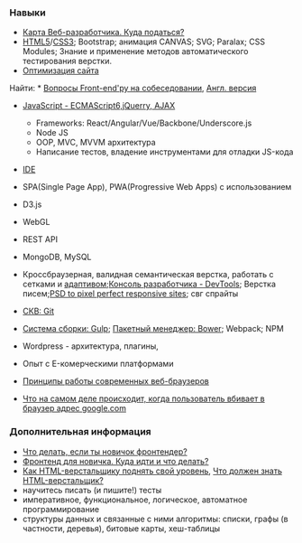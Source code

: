 ### Навыки
* [Карта Веб-разработчика. Куда податься?](doc/Web_Development.pdf)
* [HTML5](doc/HTML.md)/[CSS3](doc/CSS.md); Bootstrap; анимация CANVAS; SVG; Paralax; CSS Modules; Знание и применение методов автоматического тестирования верстки.
* [Оптимизация сайта](doc/optimizeSite.md)
    
Найти:
    * [Вопросы Front-end'ру на собеседовании](https://github.com/dmarineac/Front-end-Developer-Interview-Questions/tree/master/Translations/Russian), [Англ. версия](https://github.com/dmarineac/Front-end-Developer-Interview-Questions)
    
* [JavaScript - ECMAScript6,jQuerry, AJAX](doc/JS.md)
    * Frameworks: React/Angular/Vue/Backbone/Underscore.js
    * Node JS
    * OOP, MVC, MVVM архитектура
    * Написание тестов, владение инструментами для отладки JS-кода
* [IDE](doc/PHPStrome.md)
* SPA(Single Page App), PWA(Progressive Web Apps) с использованием 
* D3.js
* WebGL
* REST API
* MongoDB, MySQL
* Кроссбраузерная, валидная семантическая верстка, работать с сетками и [адаптивом](http://adamkaplan.me/grid/);[Консоль разработчика - DevTools](doc/DevTools.md); Верстка писем;[PSD to pixel perfect responsive sites](doc/photoshop.md); свг спрайты
* [СКВ: Git](doc/Git.md)
* [Система сборки: Gulp](doc/Gulp.md); [Пакетный менеджер: Bower](doc/bower.md); Webpack; NPM

* Wordpress - архитектура, плагины, 
* Опыт с E-комерческими платформами


* [Принципы работы современных веб-браузеров](https://www.html5rocks.com/ru/tutorials/internals/howbrowserswork/)
* [Что на самом деле происходит, когда пользователь вбивает в браузер адрес google.com](https://habrahabr.ru/company/htmlacademy/blog/254825/)



### Дополнительная информация
* [Что делать, если ты новичок фронтендер?](https://wsd.events/2017/11/04/pres/youth-front)
* [Фронтенд для новичка. Куда идти и что делать?](https://www.youtube.com/watch?v=G9hMm77B1dk&feature=youtu.be)
* [Как HTML-верстальщику поднять свой уровень](http://krekotun.ru/level-up/), [Что должен знать HTML-верстальщик?](http://krekotun.ru/ui-developer-skills/)
* научитесь писать (и пишите!) тесты
* императивное, функциональное, логическое, автоматное программирование
* структуры данных и связанные с ними алгоритмы: списки, графы (в частности, деревья), битовые карты, хеш-таблицы